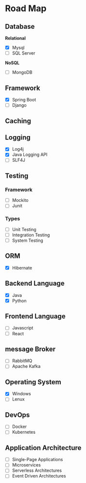 # Road Map

## Database

**Relational**

- [x] Mysql
- [ ] SQL Server

**NoSQL**

- [ ] MongoDB

## Framework

- [x] Spring Boot
- [ ] Django

## Caching

## Logging

- [x] Log4j
- [x] Java Logging API
- [ ] SLF4J

## Testing

### Framework

- [ ] Mockito
- [ ] Junit

### Types

- [ ] Unit Testing
- [ ] Integration Testing
- [ ] System Testing

## ORM

- [x] Hibernate

## Backend Language

- [x] Java
- [x] Python

## Frontend Language

- [ ] Javascript
- [ ] React

## message Broker

- [ ] RabbitMQ
- [ ] Apache Kafka

## Operating System

- [x] Windows
- [ ] Lenux

## DevOps

- [ ] Docker
- [ ] Kubernetes

## Application Architecture

- [ ] Single-Page Applications
- [ ] Microservices
- [ ] Serverless Architectures
- [ ] Event Driven Architectures

